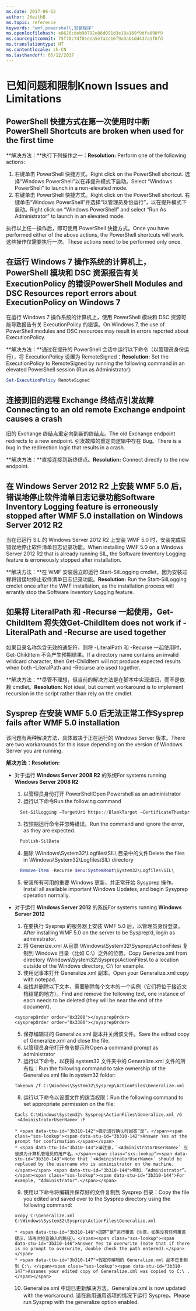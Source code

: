 ```yaml
---
ms.date: 2017-06-12
author: JKeithB
ms.topic: reference
keywords: "wmf,powershell,安装程序"
ms.openlocfilehash: e8620cdeb90792e86d091d3e19a169f9dfa690f9
ms.sourcegitcommit: 75f70c7df01eea5e7a2c16f9a3ab1dd437a1f8fd
ms.translationtype: HT
ms.contentlocale: zh-CN
ms.lasthandoff: 06/12/2017
---
```

# <a name="known-issues-and-limitations"></a><span data-ttu-id="3b310-102">已知问题和限制</span><span class="sxs-lookup"><span data-stu-id="3b310-102">Known Issues and Limitations</span></span>

<a name="powershell-shortcuts-are-broken-when-used-for-the-first-time"></a><span data-ttu-id="3b310-103">PowerShell 快捷方式在第一次使用时中断</span><span class="sxs-lookup"><span data-stu-id="3b310-103">PowerShell Shortcuts are broken when used for the first time</span></span>
------------------------------------------------------------

<span data-ttu-id="3b310-104">**解决方法：**执行下列操作之一：</span><span class="sxs-lookup"><span data-stu-id="3b310-104">**Resolution:** Perform one of the following actions:</span></span>

1.  <span data-ttu-id="3b310-105">右键单击 PowerShell 快捷方式。</span><span class="sxs-lookup"><span data-stu-id="3b310-105">Right click on the PowerShell shortcut.</span></span> <span data-ttu-id="3b310-106">选择“Windows PowerShell”以在非提升模式下启动。</span><span class="sxs-lookup"><span data-stu-id="3b310-106">Select “Windows PowerShell” to launch in a non-elevated mode.</span></span>
2.  <span data-ttu-id="3b310-107">右键单击 PowerShell 快捷方式。</span><span class="sxs-lookup"><span data-stu-id="3b310-107">Right click on the PowerShell shortcut.</span></span> <span data-ttu-id="3b310-108">右键单击“Windows PowerShell”并选择“以管理员身份运行”，以在提升模式下启动。</span><span class="sxs-lookup"><span data-stu-id="3b310-108">Right click on “Windows PowerShell” and select “Run As Administrator” to launch in an elevated mode.</span></span>

<span data-ttu-id="3b310-109">执行以上任一操作后，即可使用 PowerShell 快捷方式。</span><span class="sxs-lookup"><span data-stu-id="3b310-109">Once you have performed either of the above actions, the PowerShell shortcuts will work.</span></span> <span data-ttu-id="3b310-110">这些操作仅需要执行一次。</span><span class="sxs-lookup"><span data-stu-id="3b310-110">These actions need to be performed only once.</span></span>


<a name="powershell-modules-and-dsc-resources-report-errors-about-executionpolicy-on-windows-7"></a><span data-ttu-id="3b310-111">在运行 Windows 7 操作系统的计算机上，PowerShell 模块和 DSC 资源报告有关 ExecutionPolicy 的错误</span><span class="sxs-lookup"><span data-stu-id="3b310-111">PowerShell Modules and DSC Resources report errors about ExecutionPolicy on Windows 7</span></span>
-------------------------------------------------------------------------------------
<span data-ttu-id="3b310-112">在运行 Windows 7 操作系统的计算机上，使用 PowerShell 模块和 DSC 资源可能导致报告有关 ExecutionPolicy 的错误。</span><span class="sxs-lookup"><span data-stu-id="3b310-112">On Windows 7, the use of PowerShell modules and DSC resources may result in errors reported about ExecutionPolicy.</span></span>

<span data-ttu-id="3b310-113">**解决方法：**通过在提升的 PowerShell 会话中运行以下命令（以管理员身份运行），将 ExecutionPolicy 设置为 RemoteSigned：</span><span class="sxs-lookup"><span data-stu-id="3b310-113">**Resolution:** Set the ExecutionPolicy to RemoteSigned by running the following command in an elevated PowerShell session (Run as Administrator):</span></span>

```powershell
Set-ExecutionPolicy RemoteSigned
```

<a name="connecting-to-an-old-remote-exchange-endpoint-causes-a-crash"></a><span data-ttu-id="3b310-114">连接到旧的远程 Exchange 终结点引发故障</span><span class="sxs-lookup"><span data-stu-id="3b310-114">Connecting to an old remote Exchange endpoint causes a crash</span></span>
------------------------------------------------------------

<span data-ttu-id="3b310-115">旧的 Exchange 终结点重定向到新的终结点。</span><span class="sxs-lookup"><span data-stu-id="3b310-115">The old Exchange endpoint redirects to a new endpoint.</span></span> <span data-ttu-id="3b310-116">引发故障的重定向逻辑中存在 Bug。</span><span class="sxs-lookup"><span data-stu-id="3b310-116">There is a bug in the redirection logic that results in a crash.</span></span>

<span data-ttu-id="3b310-117">**解决方法：**直接连接到新终结点。</span><span class="sxs-lookup"><span data-stu-id="3b310-117">**Resolution:** Connect directly to the new endpoint.</span></span>


<a name="software-inventory-logging-feature-is-erroneously-stopped-after-wmf-50-installation-on-windows-server-2012-r2"></a><span data-ttu-id="3b310-118">在 Windows Server 2012 R2 上安装 WMF 5.0 后，错误地停止软件清单日志记录功能</span><span class="sxs-lookup"><span data-stu-id="3b310-118">Software Inventory Logging feature is erroneously stopped after WMF 5.0 installation on Windows Server 2012 R2</span></span>
-------------------------------------------------------------------------------------------------------------

<span data-ttu-id="3b310-119">当在已运行 SIL 的 Windows Server 2012 R2 上安装 WMF 5.0 时，安装完成后错误地停止软件清单日志记录功能。</span><span class="sxs-lookup"><span data-stu-id="3b310-119">When installing WMF 5.0 on a Windows Server 2012 R2 that is already running SIL, the Software Inventory Logging feature is erroneously stopped after installation.</span></span>

<span data-ttu-id="3b310-120">**解决方法：**在 WMF 安装后立即运行 Start-SilLogging cmdlet，因为安装过程将错误地停止软件清单日志记录功能。</span><span class="sxs-lookup"><span data-stu-id="3b310-120">**Resolution:** Run the Start-SilLogging cmdlet once after the WMF installation, as the installation process will errantly stop the Software Inventory Logging feature.</span></span>

<a name="get-childitem-does-not-work-if--literalpath-and--recurse-are-used-together"></a><span data-ttu-id="3b310-121">如果将 LiteralPath 和 -Recurse 一起使用，Get-ChildItem 将失效</span><span class="sxs-lookup"><span data-stu-id="3b310-121">Get-ChildItem does not work if -LiteralPath and -Recurse are used together</span></span>
--------------------------------------------------------------------------

<span data-ttu-id="3b310-122">如果目录名称包含无效的通配符，则将 -LiteralPath 和 -Recurse 一起使用时，Get-ChildItem 不会产生预期结果。</span><span class="sxs-lookup"><span data-stu-id="3b310-122">If a directory name contains an invalid wildcard character, then Get-ChildItem will not produce expected results when both -LiteralPath and -Recurse are used together.</span></span>

<span data-ttu-id="3b310-123">**解决方法：**尽管不理想，但当前的解决方法是在脚本中实现递归，而不是依赖 cmdlet。</span><span class="sxs-lookup"><span data-stu-id="3b310-123">**Resolution:** Not ideal, but current workaround is to implement recursion in the script rather than rely on the cmdlet.</span></span>


<a name="sysprep-fails-after-wmf-50-installation"></a><span data-ttu-id="3b310-124">Sysprep 在安装 WMF 5.0 后无法正常工作</span><span class="sxs-lookup"><span data-stu-id="3b310-124">Sysprep fails after WMF 5.0 installation</span></span>
----------------------------------------

<span data-ttu-id="3b310-125">该问题有两种解决方法，具体取决于正在运行的 Windows Server 版本。</span><span class="sxs-lookup"><span data-stu-id="3b310-125">There are two workarounds for this issue depending on the version of Windows Server you are running.</span></span>

<span data-ttu-id="3b310-126">**解决方法：**</span><span class="sxs-lookup"><span data-stu-id="3b310-126">**Resolution:**</span></span>
- <span data-ttu-id="3b310-127">对于运行 **Windows Server 2008 R2** 的系统</span><span class="sxs-lookup"><span data-stu-id="3b310-127">For systems running **Windows Server 2008 R2**</span></span>
  1. <span data-ttu-id="3b310-128">以管理员身份打开 PowerShell</span><span class="sxs-lookup"><span data-stu-id="3b310-128">Open Powershell as an administrator</span></span>
  2. <span data-ttu-id="3b310-129">运行以下命令</span><span class="sxs-lookup"><span data-stu-id="3b310-129">Run the following command</span></span> 
  
  ```powershell
    Set-SilLogging –TargetUri https://BlankTarget –CertificateThumbprint 0123456789
  ```
  3. <span data-ttu-id="3b310-130">按预期运行命令并忽略错误。</span><span class="sxs-lookup"><span data-stu-id="3b310-130">Run the command and ignore the error, as they are expected.</span></span>
  
  ```powershell
    Publish-SilData
   ```
  4. <span data-ttu-id="3b310-131">删除 \Windows\System32\Logfiles\SIL\ 目录中的文件</span><span class="sxs-lookup"><span data-stu-id="3b310-131">Delete the files in  \Windows\System32\Logfiles\SIL\ directory</span></span>
  
  ```powershell
    Remove-Item -Recurse $env:SystemRoot\System32\Logfiles\SIL\
  ```
  5. <span data-ttu-id="3b310-132">安装所有可用的重要 Windows 更新，并正常开始 Sysyprep 操作。</span><span class="sxs-lookup"><span data-stu-id="3b310-132">Install all available important Windows Updates, and begin Sysyprep operation normally.</span></span>
  
- <span data-ttu-id="3b310-133">对于运行 **Windows Server 2012** 的系统</span><span class="sxs-lookup"><span data-stu-id="3b310-133">For systems running **Windows Server 2012**</span></span>
  1.    <span data-ttu-id="3b310-134">在要执行 Sysprep 的服务器上安装 WMF 5.0 后，以管理员身份登录。</span><span class="sxs-lookup"><span data-stu-id="3b310-134">After installing WMF 5.0 on the server to be Sysprep’d, login as administrator.</span></span>
  2.    <span data-ttu-id="3b310-135">将 Generize.xml 从目录 \Windows\System32\Sysprep\ActionFiles\ 复制到 Windows 目录（比如 C:\）之外的位置。</span><span class="sxs-lookup"><span data-stu-id="3b310-135">Copy Generize.xml from directory \Windows\System32\Sysprep\ActionFiles\ to a location outside of the Windows directory, C:\ for example.</span></span>
  3.    <span data-ttu-id="3b310-136">使用记事本打开 Generalize.xml 副本。</span><span class="sxs-lookup"><span data-stu-id="3b310-136">Open your Generalize.xml copy with notepad.</span></span>
  4.    <span data-ttu-id="3b310-137">查找并删除以下文本，需要删除每个文本的一个实例（它们将位于接近文档结尾的地方）。</span><span class="sxs-lookup"><span data-stu-id="3b310-137">Find and remove the following text, one instance of each needs to be deleted (they will be near the end of the document).</span></span>

    ```
    <sysprepOrder order="0x3200"></sysprepOrder>
    <sysprepOrder order="0x3300"></sysprepOrder>
    ```

  5.    <span data-ttu-id="3b310-138">保存编辑过的 Generalize.xml 副本并关闭该文件。</span><span class="sxs-lookup"><span data-stu-id="3b310-138">Save the edited copy of Generalize.xml and close the file.</span></span>
  6.    <span data-ttu-id="3b310-139">以管理员身份打开命令提示符</span><span class="sxs-lookup"><span data-stu-id="3b310-139">Open a command prompt as administrator</span></span>
  7.    <span data-ttu-id="3b310-140">运行以下命令，以获得 system32 文件夹中的 Generalize.xml 文件的所有权：</span><span class="sxs-lookup"><span data-stu-id="3b310-140">Run the following command to take ownership of the Generalize.xml file in system32 folder:</span></span>

    ```
    Takeown /f C:\Windows\System32\Sysprep\ActionFiles\Generalize.xml 
    ```

  8.    <span data-ttu-id="3b310-141">运行以下命令以设置文件的适当权限：</span><span class="sxs-lookup"><span data-stu-id="3b310-141">Run the following command to set appropriate permission on the file:</span></span>

    ```
    Cacls C:\Windows\System32\ Sysprep\ActionFiles\Generalize.xml /G `<AdministratorUserName>`:F 
    ```
      * <span data-ttu-id="3b310-142">提示进行确认时回答“是”。</span><span class="sxs-lookup"><span data-stu-id="3b310-142">Answer Yes at the prompt for confirmation.</span></span> 
      * <span data-ttu-id="3b310-143">请注意，`<AdministratorUserName>` 应替换为计算机管理员的用户名。</span><span class="sxs-lookup"><span data-stu-id="3b310-143">Note that `<AdministratorUserName>` should be replaced by the username who is administrator on the machine.</span></span> <span data-ttu-id="3b310-144">例如，“Administrator”。</span><span class="sxs-lookup"><span data-stu-id="3b310-144">For example, "Administrator".</span></span>
      
  9.    <span data-ttu-id="3b310-145">使用以下命令将编辑并保存好的文件复制到 Sysprep 目录：</span><span class="sxs-lookup"><span data-stu-id="3b310-145">Copy the file you edited and saved over to the Sysprep directory using the following command:</span></span>

    ```
    xcopy C:\Generalize.xml C:\Windows\System32\Sysprep\ActionFiles\Generalize.xml 
    ```
      * <span data-ttu-id="3b310-146">回答“是”进行覆盖（注意，如果没有任何覆盖提示，请再次检查输入的路径）。</span><span class="sxs-lookup"><span data-stu-id="3b310-146">Answer Yes to overwrite (note that if there is no prompt to overwrite, double check the path entered).</span></span>
      * <span data-ttu-id="3b310-147">假定你编辑的 Generalize.xml 副本已复制到 C:\。</span><span class="sxs-lookup"><span data-stu-id="3b310-147">Assumes your edited copy of Generalize.xml was copied to C:\ .</span></span>

  10.   <span data-ttu-id="3b310-148">Generalize.xml 中现已更新解决方法。</span><span class="sxs-lookup"><span data-stu-id="3b310-148">Generalize.xml is now updated with the workaround.</span></span> <span data-ttu-id="3b310-149">请在启用通用选项的情况下运行 Sysprep。</span><span class="sxs-lookup"><span data-stu-id="3b310-149">Please run Sysprep with the generalize option enabled.</span></span>

